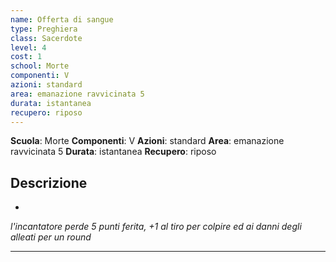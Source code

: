 ```yaml
---
name: Offerta di sangue
type: Preghiera
class: Sacerdote
level: 4
cost: 1
school: Morte
componenti: V
azioni: standard
area: emanazione ravvicinata 5
durata: istantanea
recupero: riposo
---
```

**Scuola**: Morte
**Componenti**: V
**Azioni**: standard
**Area**: emanazione ravvicinata 5
**Durata**: istantanea
**Recupero**: riposo

**Descrizione**
-

-

*l'incantatore perde 5 punti ferita, +1 al tiro per colpire ed ai danni degli alleati per un round*

---